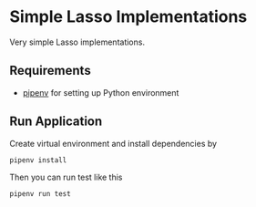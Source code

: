 # Simple Lasso Implementations

Very simple Lasso implementations.

## Requirements

* [pipenv](https://docs.pipenv.org/) for setting up Python environment

## Run Application

Create virtual environment and install dependencies by

    pipenv install

Then you can run test like this

    pipenv run test



